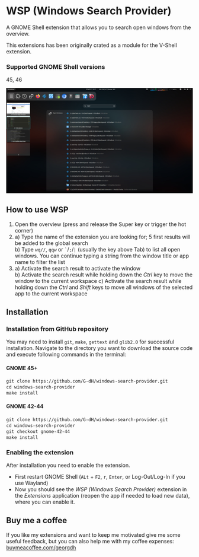 # WSP (Windows Search Provider)
A GNOME Shell extension that allows you to search open windows from the overview.

This extensions has been originally crated as a module for the V-Shell extension.

### Supported GNOME Shell versions
45, 46

![WSP (Windows Search Provider)](screenshot.jpg)

## How to use WSP
1.  Open the overview (press and release the Super key or trigger the hot corner)
2.  a) Type the name of the extension you are looking for; 5 first results will be added to the global search<br>
    b) Type `wq//`, `qqw` or ``` ` ```/`;`/`|` (usually the key above Tab) to list all open windows. You can continue typing a string from the window title or app name to filter the list<br>
3.  a) Activate the search result to activate the window<br>
    b) Activate the search result while holding down the *Ctrl* key to move the window to the current workspace
    c) Activate the search result while holding down the *Ctrl* and *Shift* keys to move all windows of the selected app to the current workspace

## Installation
### Installation from GitHub repository
You may need to install `git`, `make`, `gettext` and `glib2.0` for successful installation.
Navigate to the directory you want to download the source code and execute following commands in the terminal:

#### GNOME 45+

    git clone https://github.com/G-dH/windows-search-provider.git
    cd windows-search-provider
    make install

#### GNOME 42-44

    git clone https://github.com/G-dH/windows-search-provider.git
    cd windows-search-provider
    git checkout gnome-42-44
    make install

### Enabling the extension
After installation you need to enable the extension.

- First restart GNOME Shell (`ALt` + `F2`, `r`, `Enter`, or Log-Out/Log-In if you use Wayland)
- Now you should see the *WSP (Windows Search Provider)* extension in the *Extensions* application (reopen the app if needed to load new data), where you can enable it.

## Buy me a coffee
If you like my extensions and want to keep me motivated give me some useful feedback, but you can also help me with my coffee expenses:
[buymeacoffee.com/georgdh](https://buymeacoffee.com/georgdh)
